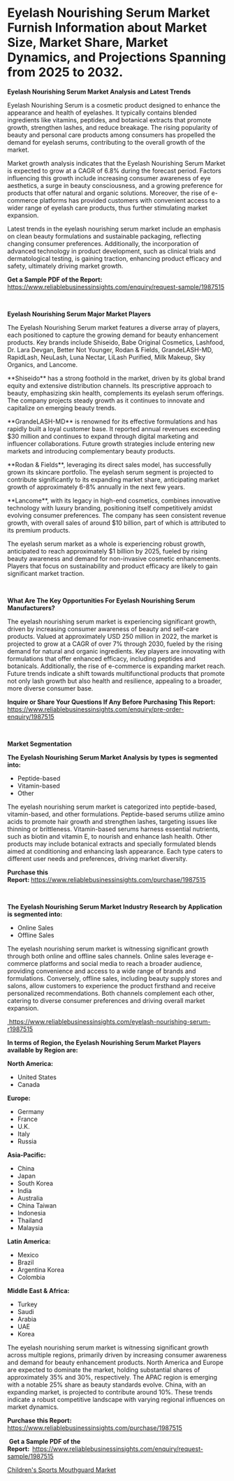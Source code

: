 <p><h1>Eyelash Nourishing Serum Market Furnish Information about Market Size, Market Share, Market Dynamics, and Projections Spanning from 2025 to 2032.</h1></p><p><strong>Eyelash Nourishing Serum Market Analysis and Latest Trends</strong></p>
<p><p>Eyelash Nourishing Serum is a cosmetic product designed to enhance the appearance and health of eyelashes. It typically contains blended ingredients like vitamins, peptides, and botanical extracts that promote growth, strengthen lashes, and reduce breakage. The rising popularity of beauty and personal care products among consumers has propelled the demand for eyelash serums, contributing to the overall growth of the market.</p><p>Market growth analysis indicates that the Eyelash Nourishing Serum Market is expected to grow at a CAGR of 6.8% during the forecast period. Factors influencing this growth include increasing consumer awareness of eye aesthetics, a surge in beauty consciousness, and a growing preference for products that offer natural and organic solutions. Moreover, the rise of e-commerce platforms has provided customers with convenient access to a wider range of eyelash care products, thus further stimulating market expansion.</p><p>Latest trends in the eyelash nourishing serum market include an emphasis on clean beauty formulations and sustainable packaging, reflecting changing consumer preferences. Additionally, the incorporation of advanced technology in product development, such as clinical trials and dermatological testing, is gaining traction, enhancing product efficacy and safety, ultimately driving market growth.</p></p>
<p><strong>Get a Sample PDF of the Report:&nbsp;</strong> <a href="https://www.reliablebusinessinsights.com/enquiry/request-sample/1987515?utm_campaign=2032&utm_medium=2&utm_source=Github&utm_content=ia&utm_term=10022025&utm_id=eyelash-nourishing-serum">https://www.reliablebusinessinsights.com/enquiry/request-sample/1987515</a></p>
<p>&nbsp;</p>
<p><strong>Eyelash Nourishing Serum Major Market Players</strong></p>
<p><p>The Eyelash Nourishing Serum market features a diverse array of players, each positioned to capture the growing demand for beauty enhancement products. Key brands include Shiseido, Babe Original Cosmetics, Lashfood, Dr. Lara Devgan, Better Not Younger, Rodan & Fields, GrandeLASH-MD, RapidLash, NeuLash, Luna Nectar, LiLash Purified, Milk Makeup, Sky Organics, and Lancome.</p><p>**Shiseido** has a strong foothold in the market, driven by its global brand equity and extensive distribution channels. Its prescriptive approach to beauty, emphasizing skin health, complements its eyelash serum offerings. The company projects steady growth as it continues to innovate and capitalize on emerging beauty trends.</p><p>**GrandeLASH-MD** is renowned for its effective formulations and has rapidly built a loyal customer base. It reported annual revenues exceeding $30 million and continues to expand through digital marketing and influencer collaborations. Future growth strategies include entering new markets and introducing complementary beauty products.</p><p>**Rodan & Fields**, leveraging its direct sales model, has successfully grown its skincare portfolio. The eyelash serum segment is projected to contribute significantly to its expanding market share, anticipating market growth of approximately 6-8% annually in the next few years.</p><p>**Lancome**, with its legacy in high-end cosmetics, combines innovative technology with luxury branding, positioning itself competitively amidst evolving consumer preferences. The company has seen consistent revenue growth, with overall sales of around $10 billion, part of which is attributed to its premium products.</p><p>The eyelash serum market as a whole is experiencing robust growth, anticipated to reach approximately $1 billion by 2025, fueled by rising beauty awareness and demand for non-invasive cosmetic enhancements. Players that focus on sustainability and product efficacy are likely to gain significant market traction.</p></p>
<p>&nbsp;</p>
<p><strong>What Are The Key Opportunities For Eyelash Nourishing Serum Manufacturers?</strong></p>
<p><p>The eyelash nourishing serum market is experiencing significant growth, driven by increasing consumer awareness of beauty and self-care products. Valued at approximately USD 250 million in 2022, the market is projected to grow at a CAGR of over 7% through 2030, fueled by the rising demand for natural and organic ingredients. Key players are innovating with formulations that offer enhanced efficacy, including peptides and botanicals. Additionally, the rise of e-commerce is expanding market reach. Future trends indicate a shift towards multifunctional products that promote not only lash growth but also health and resilience, appealing to a broader, more diverse consumer base.</p></p>
<p><strong>Inquire or Share Your Questions If Any Before Purchasing This Report:</strong> <a href="https://www.reliablebusinessinsights.com/enquiry/pre-order-enquiry/1987515?utm_campaign=2032&utm_medium=2&utm_source=Github&utm_content=ia&utm_term=10022025&utm_id=eyelash-nourishing-serum">https://www.reliablebusinessinsights.com/enquiry/pre-order-enquiry/1987515</a></p>
<p>&nbsp;</p>
<p><strong>Market Segmentation</strong></p>
<p><strong>The Eyelash Nourishing Serum Market Analysis by types is segmented into:</strong></p>
<p><ul><li>Peptide-based</li><li>Vitamin-based</li><li>Other</li></ul></p>
<p><p>The eyelash nourishing serum market is categorized into peptide-based, vitamin-based, and other formulations. Peptide-based serums utilize amino acids to promote hair growth and strengthen lashes, targeting issues like thinning or brittleness. Vitamin-based serums harness essential nutrients, such as biotin and vitamin E, to nourish and enhance lash health. Other products may include botanical extracts and specially formulated blends aimed at conditioning and enhancing lash appearance. Each type caters to different user needs and preferences, driving market diversity.</p></p>
<p><strong>Purchase this Report:&nbsp;</strong><a href="https://www.reliablebusinessinsights.com/purchase/1987515?utm_campaign=2032&utm_medium=2&utm_source=Github&utm_content=ia&utm_term=10022025&utm_id=eyelash-nourishing-serum">https://www.reliablebusinessinsights.com/purchase/1987515</a></p>
<p>&nbsp;</p>
<p><strong>The Eyelash Nourishing Serum Market Industry Research by Application is segmented into:</strong></p>
<p><ul><li>Online Sales</li><li>Offline Sales</li></ul></p>
<p><p>The eyelash nourishing serum market is witnessing significant growth through both online and offline sales channels. Online sales leverage e-commerce platforms and social media to reach a broader audience, providing convenience and access to a wide range of brands and formulations. Conversely, offline sales, including beauty supply stores and salons, allow customers to experience the product firsthand and receive personalized recommendations. Both channels complement each other, catering to diverse consumer preferences and driving overall market expansion.</p></p>
<p><a href="https://www.reliablebusinessinsights.com/eyelash-nourishing-serum-r1987515?utm_campaign=2032&utm_medium=2&utm_source=Github&utm_content=ia&utm_term=10022025&utm_id=eyelash-nourishing-serum">&nbsp;https://www.reliablebusinessinsights.com/eyelash-nourishing-serum-r1987515</a></p>
<p><strong>In terms of Region, the Eyelash Nourishing Serum Market Players available by Region are:</strong></p>
<p>
    <p> <strong> North America: </strong>
        <ul>
            <li>United States</li>
            <li>Canada</li>
        </ul>
        </p> 
    <p> <strong> Europe: </strong>
        <ul>
            <li>Germany</li>
            <li>France</li>
            <li>U.K.</li>
            <li>Italy</li>
            <li>Russia</li>
        </ul>
        </p> 
    <p> <strong> Asia-Pacific: </strong>
        <ul>
            <li>China</li>
            <li>Japan</li>
            <li>South Korea</li>
            <li>India</li>
            <li>Australia</li>
            <li>China Taiwan</li>
            <li>Indonesia</li>
            <li>Thailand</li>
            <li>Malaysia</li>
        </ul>
        </p> 
    <p> <strong> Latin America: </strong>
        <ul>
            <li>Mexico</li>
            <li>Brazil</li>
            <li>Argentina Korea</li>
            <li>Colombia</li>
        </ul>
        </p> 
    <p> <strong> Middle East & Africa: </strong>
        <ul>
            <li>Turkey</li>
            <li>Saudi</li>
            <li>Arabia</li>
            <li>UAE</li>
            <li>Korea</li>
        </ul>
    </p>
    </p>
<p><p>The eyelash nourishing serum market is witnessing significant growth across multiple regions, primarily driven by increasing consumer awareness and demand for beauty enhancement products. North America and Europe are expected to dominate the market, holding substantial shares of approximately 35% and 30%, respectively. The APAC region is emerging with a notable 25% share as beauty standards evolve. China, with an expanding market, is projected to contribute around 10%. These trends indicate a robust competitive landscape with varying regional influences on market dynamics.</p></p>
<p><strong>Purchase this Report: </strong><a href="https://www.reliablebusinessinsights.com/purchase/1987515?utm_campaign=2032&utm_medium=2&utm_source=Github&utm_content=ia&utm_term=10022025&utm_id=eyelash-nourishing-serum">https://www.reliablebusinessinsights.com/purchase/1987515</a></p>
<p>&nbsp;<strong>Get a Sample PDF of the Report:&nbsp;&nbsp;</strong><a href="https://www.reliablebusinessinsights.com/enquiry/request-sample/1987515?utm_campaign=2032&utm_medium=2&utm_source=Github&utm_content=ia&utm_term=10022025&utm_id=eyelash-nourishing-serum">https://www.reliablebusinessinsights.com/enquiry/request-sample/1987515</a></p>
<p><strong></strong></p>
<p><p><a href="https://github.com/SanjidaMahmud54/Market-Research-Report-List-1/blob/main/childrens-sports-mouthguard-market.md?utm_campaign=2032&utm_medium=2&utm_source=Github&utm_content=ia&utm_term=10022025&utm_id=eyelash-nourishing-serum">Children's Sports Mouthguard Market</a></p></p>